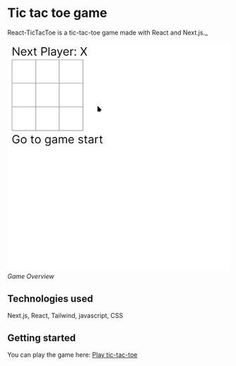 # Tic tac toe game
React-TicTacToe is a tic-tac-toe game made with React and Next.js._

![Tic Tac Toe Game](Tic_Tac_Toe-showcase.gif)   
_Game Overview_

## Technologies used
Next.js, React, Tailwind, javascript, CSS

## Getting started
You can play the game here: [Play tic-tac-toe](https://react-tic-tac-toe-l192.vercel.app/)

